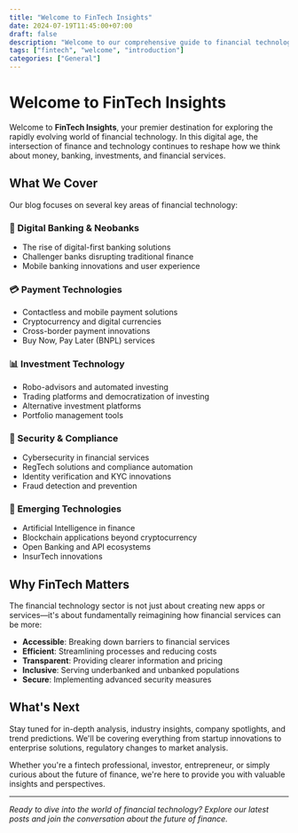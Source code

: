 ```yaml
---
title: "Welcome to FinTech Insights"
date: 2024-07-19T11:45:00+07:00
draft: false
description: "Welcome to our comprehensive guide to financial technology trends, innovations, and insights."
tags: ["fintech", "welcome", "introduction"]
categories: ["General"]
---
```


# Welcome to FinTech Insights

Welcome to **FinTech Insights**, your premier destination for exploring the rapidly evolving world of financial technology. In this digital age, the intersection of finance and technology continues to reshape how we think about money, banking, investments, and financial services.

## What We Cover

Our blog focuses on several key areas of financial technology:

### 🏦 Digital Banking & Neobanks
- The rise of digital-first banking solutions
- Challenger banks disrupting traditional finance
- Mobile banking innovations and user experience

### 💳 Payment Technologies
- Contactless and mobile payment solutions
- Cryptocurrency and digital currencies
- Cross-border payment innovations
- Buy Now, Pay Later (BNPL) services

### 📊 Investment Technology
- Robo-advisors and automated investing
- Trading platforms and democratization of investing
- Alternative investment platforms
- Portfolio management tools

### 🔐 Security & Compliance
- Cybersecurity in financial services
- RegTech solutions and compliance automation
- Identity verification and KYC innovations
- Fraud detection and prevention

### 🤖 Emerging Technologies
- Artificial Intelligence in finance
- Blockchain applications beyond cryptocurrency
- Open Banking and API ecosystems
- InsurTech innovations

## Why FinTech Matters

The financial technology sector is not just about creating new apps or services—it's about fundamentally reimagining how financial services can be more:

- **Accessible**: Breaking down barriers to financial services
- **Efficient**: Streamlining processes and reducing costs
- **Transparent**: Providing clearer information and pricing
- **Inclusive**: Serving underbanked and unbanked populations
- **Secure**: Implementing advanced security measures

## What's Next

Stay tuned for in-depth analysis, industry insights, company spotlights, and trend predictions. We'll be covering everything from startup innovations to enterprise solutions, regulatory changes to market analysis.

Whether you're a fintech professional, investor, entrepreneur, or simply curious about the future of finance, we're here to provide you with valuable insights and perspectives.

---

*Ready to dive into the world of financial technology? Explore our latest posts and join the conversation about the future of finance.*
